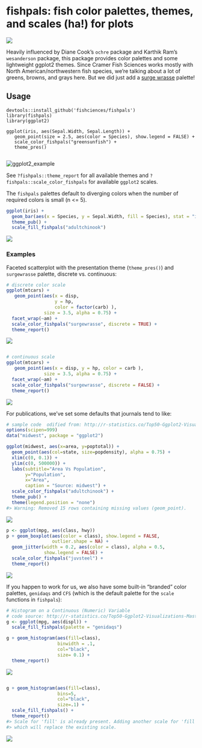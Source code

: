 
<!-- README.md is generated from README.Rmd. Please edit that file -->

# fishpals: fish color palettes, themes, and scales (ha\!) for plots

![](fishpals_color.png)

Heavily influenced by Diane Cook’s `ochre` package and Karthik Ram’s
`wesanderson` package, this package provides color palettes and some
lightweight ggplot2 themes. Since Cramer Fish Sciences works mostly with
North American/northwestern fish species, we’re talking about a lot of
greens, browns, and grays here. But we did just add a [surge
wrasse](https://tinyurl.com/y2xljdlp) palette\!

## Usage

``` 
devtools::install_github('fishciences/fishpals')
library(fishpals)
library(ggplot2)

ggplot(iris, aes(Sepal.Width, Sepal.Length)) +
   geom_point(size = 2.5, aes(color = Species), show.legend = FALSE) +
   scale_color_fishpals("greensunfish") +
   theme_pres()
   
```

![ggplot2\_example](https://raw.githubusercontent.com/fishsciences/fishpals/master/fishphotos/ggplot2_example.jpeg)

See `?fishpals::theme_report` for all available themes and
`?fishpals::scale_color_fishpals` for available `ggplot2` scales.

The `fishpals` palettes default to diverging colors when the number of
required colors is small (n \<= 5).

``` r
ggplot(iris) +
  geom_bar(aes(x = Species, y = Sepal.Width, fill = Species), stat = "identity") +
  theme_pub() +
  scale_fill_fishpals("adultchinook")
```

![](README-unnamed-chunk-2-1.png)<!-- -->

### Examples

Faceted scatterplot with the presentation theme (`theme_pres()`) and
`surgewrasse` palette, discrete vs. continuous:

``` r
# discrete color scale
ggplot(mtcars) +
   geom_point(aes(x = disp, 
                  y = hp, 
                  color = factor(carb) ),
              size = 3.5, alpha = 0.75) +
  facet_wrap(~am) +
  scale_color_fishpals("surgewrasse", discrete = TRUE) +
  theme_report()
```

![](README-unnamed-chunk-3-1.png)<!-- -->

``` r

# continuous scale
ggplot(mtcars) +
   geom_point(aes(x = disp, y = hp, color = carb ),
              size = 3.5, alpha = 0.75) +
  facet_wrap(~am) +
  scale_color_fishpals("surgewrasse", discrete = FALSE) +
  theme_report()
```

![](README-unnamed-chunk-3-2.png)<!-- -->

For publications, we’ve set some defaults that journals tend to
like:

``` r
# sample code  odified from: http://r-statistics.co/Top50-Ggplot2-Visualizations-MasterList-R-Code.html
options(scipen=999)
data("midwest", package = "ggplot2")

ggplot(midwest, aes(x=area, y=poptotal)) +
  geom_point(aes(col=state, size=popdensity), alpha = 0.75) +
  xlim(c(0, 0.1)) +
  ylim(c(0, 500000)) +
  labs(subtitle="Area Vs Population",
       y="Population",
       x="Area",
       caption = "Source: midwest") +
  scale_color_fishpals("adultchinook") +
  theme_pub() +
  theme(legend.position = "none")
#> Warning: Removed 15 rows containing missing values (geom_point).
```

![](README-unnamed-chunk-4-1.png)<!-- -->

``` r
p <- ggplot(mpg, aes(class, hwy))
p + geom_boxplot(aes(color = class), show.legend = FALSE,
                 outlier.shape = NA) +
  geom_jitter(width = 0.2, aes(color = class), alpha = 0.5,
              show.legend = FALSE) +
  scale_color_fishpals("juvsteel") +
  theme_report()
```

![](README-unnamed-chunk-5-1.png)<!-- -->

If you happen to work for us, we also have some built-in “branded” color
palettes, `genidaqs` and `CFS` (which is the default palette for the
`scale` functions in `fishpals`):

``` r
# Histogram on a Continuous (Numeric) Variable
# code source: http://r-statistics.co/Top50-Ggplot2-Visualizations-MasterList-R-Code.html
g <- ggplot(mpg, aes(displ)) + 
  scale_fill_fishpals(palette = "genidaqs")

g + geom_histogram(aes(fill=class), 
                   binwidth = .1, 
                   col="black", 
                   size= 0.1) +
  theme_report()
```

![](README-unnamed-chunk-6-1.png)<!-- -->

``` r

g + geom_histogram(aes(fill=class), 
                   bins=5, 
                   col="black", 
                   size=.1) +   
  scale_fill_fishpals() +
  theme_report()
#> Scale for 'fill' is already present. Adding another scale for 'fill',
#> which will replace the existing scale.
```

![](README-unnamed-chunk-6-2.png)<!-- -->
